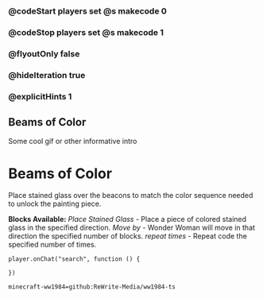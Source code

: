 ### @codeStart players set @s makecode 0
### @codeStop players set @s makecode 1

### @flyoutOnly false
### @hideIteration true 
### @explicitHints 1

## Beams of Color
Some cool gif or other informative intro

# Beams of Color
Place stained glass over the beacons to match the color sequence needed to unlock the painting piece.

**Blocks Available:**
*Place <color> Stained Glass <direction>* - Place a piece of colored stained glass in the specified direction.
*Move <direction> by <number>* - Wonder Woman will move in that direction the specified number of blocks.
*repeat <number> times* - Repeat code the specified number of times.

```ghost
player.onChat("search", function () {

})
```

```package
minecraft-ww1984=github:ReWrite-Media/ww1984-ts
```